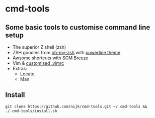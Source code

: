# cmd-tools

## Some basic tools to customise command line setup

* The superior Z shell (zsh)
* ZSH goodies from [oh-my-zsh](https://github.com/robbyrussell/oh-my-zsh) with [powerline theme](https://github.com/jeremyFreeAgent/oh-my-zsh-powerline-theme)
* Awsome shortcuts with [SCM Breeze](https://github.com/ndbroadbent/scm_breeze)
* Vim & [customised .vimrc](https://github.com/nijk/cmd-tools/blob/master/.vimrc)
* Extras:
  * Locate
  * Man


## Install

```git clone https://github.com/nijk/cmd-tools.git ~/.cmd-tools && ./.cmd-tools/install.sh```
